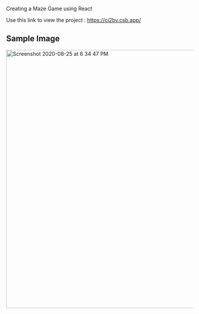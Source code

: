 Creating a Maze Game using React

Use this link to view the project : https://ci2bv.csb.app/

Sample Image
------------

<img width="696" alt="Screenshot 2020-08-25 at 6 34 47 PM" src="https://user-images.githubusercontent.com/67738368/91181339-6cd5ea80-e706-11ea-8db6-a7389590f2bf.png">
